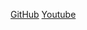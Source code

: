 [GitHub](http://github.com/Neoloopy)
[Youtube](https://www.youtube.com/channel/UCM85sVirquuYpvuudJY5q2w)
